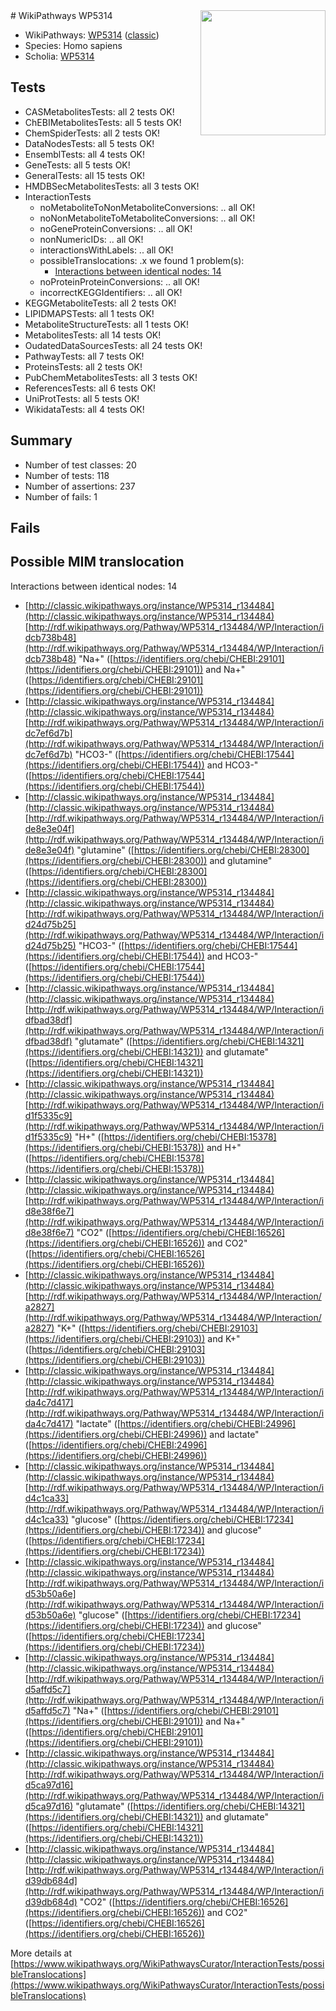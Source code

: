 <img style="float: right; width: 200px" src="https://upload.wikimedia.org/wikipedia/commons/thumb/8/83/Wplogo_with_text_500.png/640px-Wplogo_with_text_500.png" />
# WikiPathways WP5314

* WikiPathways: [WP5314](https://wikipathways.org/pathways/WP5314) ([classic](https://classic.wikipathways.org/instance/WP5314))
* Species: Homo sapiens
* Scholia: [WP5314](https://scholia.toolforge.org/wikipathways/WP5314)
## Tests
* CASMetabolitesTests: all 2 tests OK!
* ChEBIMetabolitesTests: all 5 tests OK!
* ChemSpiderTests: all 2 tests OK!
* DataNodesTests: all 5 tests OK!
* EnsemblTests: all 4 tests OK!
* GeneTests: all 5 tests OK!
* GeneralTests: all 15 tests OK!
* HMDBSecMetabolitesTests: all 3 tests OK!
* InteractionTests
    * noMetaboliteToNonMetaboliteConversions: .. all OK!
    * noNonMetaboliteToMetaboliteConversions: .. all OK!
    * noGeneProteinConversions: .. all OK!
    * nonNumericIDs: .. all OK!
    * interactionsWithLabels: .. all OK!
    * possibleTranslocations: .x we found 1 problem(s):
        * [Interactions between identical nodes: 14](#661ebeee)
    * noProteinProteinConversions: .. all OK!
    * incorrectKEGGIdentifiers: .. all OK!
* KEGGMetaboliteTests: all 2 tests OK!
* LIPIDMAPSTests: all 1 tests OK!
* MetaboliteStructureTests: all 1 tests OK!
* MetabolitesTests: all 14 tests OK!
* OudatedDataSourcesTests: all 24 tests OK!
* PathwayTests: all 7 tests OK!
* ProteinsTests: all 2 tests OK!
* PubChemMetabolitesTests: all 3 tests OK!
* ReferencesTests: all 6 tests OK!
* UniProtTests: all 5 tests OK!
* WikidataTests: all 4 tests OK!


## Summary

* Number of test classes: 20
* Number of tests: 118
* Number of assertions: 237
* Number of fails: 1

## Fails

<a name="661ebeee" />

## Possible MIM translocation

Interactions between identical nodes: 14

* [http://classic.wikipathways.org/instance/WP5314_r134484](http://classic.wikipathways.org/instance/WP5314_r134484) [http://rdf.wikipathways.org/Pathway/WP5314_r134484/WP/Interaction/idcb738b48](http://rdf.wikipathways.org/Pathway/WP5314_r134484/WP/Interaction/idcb738b48) "Na+" ([https://identifiers.org/chebi/CHEBI:29101](https://identifiers.org/chebi/CHEBI:29101)) and 
Na+" ([https://identifiers.org/chebi/CHEBI:29101](https://identifiers.org/chebi/CHEBI:29101))
* [http://classic.wikipathways.org/instance/WP5314_r134484](http://classic.wikipathways.org/instance/WP5314_r134484) [http://rdf.wikipathways.org/Pathway/WP5314_r134484/WP/Interaction/idc7ef6d7b](http://rdf.wikipathways.org/Pathway/WP5314_r134484/WP/Interaction/idc7ef6d7b) "HCO3-" ([https://identifiers.org/chebi/CHEBI:17544](https://identifiers.org/chebi/CHEBI:17544)) and 
HCO3-" ([https://identifiers.org/chebi/CHEBI:17544](https://identifiers.org/chebi/CHEBI:17544))
* [http://classic.wikipathways.org/instance/WP5314_r134484](http://classic.wikipathways.org/instance/WP5314_r134484) [http://rdf.wikipathways.org/Pathway/WP5314_r134484/WP/Interaction/ide8e3e04f](http://rdf.wikipathways.org/Pathway/WP5314_r134484/WP/Interaction/ide8e3e04f) "glutamine" ([https://identifiers.org/chebi/CHEBI:28300](https://identifiers.org/chebi/CHEBI:28300)) and 
glutamine" ([https://identifiers.org/chebi/CHEBI:28300](https://identifiers.org/chebi/CHEBI:28300))
* [http://classic.wikipathways.org/instance/WP5314_r134484](http://classic.wikipathways.org/instance/WP5314_r134484) [http://rdf.wikipathways.org/Pathway/WP5314_r134484/WP/Interaction/id24d75b25](http://rdf.wikipathways.org/Pathway/WP5314_r134484/WP/Interaction/id24d75b25) "HCO3-" ([https://identifiers.org/chebi/CHEBI:17544](https://identifiers.org/chebi/CHEBI:17544)) and 
HCO3-" ([https://identifiers.org/chebi/CHEBI:17544](https://identifiers.org/chebi/CHEBI:17544))
* [http://classic.wikipathways.org/instance/WP5314_r134484](http://classic.wikipathways.org/instance/WP5314_r134484) [http://rdf.wikipathways.org/Pathway/WP5314_r134484/WP/Interaction/idfbad38df](http://rdf.wikipathways.org/Pathway/WP5314_r134484/WP/Interaction/idfbad38df) "glutamate" ([https://identifiers.org/chebi/CHEBI:14321](https://identifiers.org/chebi/CHEBI:14321)) and 
glutamate" ([https://identifiers.org/chebi/CHEBI:14321](https://identifiers.org/chebi/CHEBI:14321))
* [http://classic.wikipathways.org/instance/WP5314_r134484](http://classic.wikipathways.org/instance/WP5314_r134484) [http://rdf.wikipathways.org/Pathway/WP5314_r134484/WP/Interaction/id1f5335c9](http://rdf.wikipathways.org/Pathway/WP5314_r134484/WP/Interaction/id1f5335c9) "H+" ([https://identifiers.org/chebi/CHEBI:15378](https://identifiers.org/chebi/CHEBI:15378)) and 
H+" ([https://identifiers.org/chebi/CHEBI:15378](https://identifiers.org/chebi/CHEBI:15378))
* [http://classic.wikipathways.org/instance/WP5314_r134484](http://classic.wikipathways.org/instance/WP5314_r134484) [http://rdf.wikipathways.org/Pathway/WP5314_r134484/WP/Interaction/id8e38f6e7](http://rdf.wikipathways.org/Pathway/WP5314_r134484/WP/Interaction/id8e38f6e7) "CO2" ([https://identifiers.org/chebi/CHEBI:16526](https://identifiers.org/chebi/CHEBI:16526)) and 
CO2" ([https://identifiers.org/chebi/CHEBI:16526](https://identifiers.org/chebi/CHEBI:16526))
* [http://classic.wikipathways.org/instance/WP5314_r134484](http://classic.wikipathways.org/instance/WP5314_r134484) [http://rdf.wikipathways.org/Pathway/WP5314_r134484/WP/Interaction/a2827](http://rdf.wikipathways.org/Pathway/WP5314_r134484/WP/Interaction/a2827) "K+" ([https://identifiers.org/chebi/CHEBI:29103](https://identifiers.org/chebi/CHEBI:29103)) and 
K+" ([https://identifiers.org/chebi/CHEBI:29103](https://identifiers.org/chebi/CHEBI:29103))
* [http://classic.wikipathways.org/instance/WP5314_r134484](http://classic.wikipathways.org/instance/WP5314_r134484) [http://rdf.wikipathways.org/Pathway/WP5314_r134484/WP/Interaction/ida4c7d417](http://rdf.wikipathways.org/Pathway/WP5314_r134484/WP/Interaction/ida4c7d417) "lactate" ([https://identifiers.org/chebi/CHEBI:24996](https://identifiers.org/chebi/CHEBI:24996)) and 
lactate" ([https://identifiers.org/chebi/CHEBI:24996](https://identifiers.org/chebi/CHEBI:24996))
* [http://classic.wikipathways.org/instance/WP5314_r134484](http://classic.wikipathways.org/instance/WP5314_r134484) [http://rdf.wikipathways.org/Pathway/WP5314_r134484/WP/Interaction/id4c1ca33](http://rdf.wikipathways.org/Pathway/WP5314_r134484/WP/Interaction/id4c1ca33) "glucose" ([https://identifiers.org/chebi/CHEBI:17234](https://identifiers.org/chebi/CHEBI:17234)) and 
glucose" ([https://identifiers.org/chebi/CHEBI:17234](https://identifiers.org/chebi/CHEBI:17234))
* [http://classic.wikipathways.org/instance/WP5314_r134484](http://classic.wikipathways.org/instance/WP5314_r134484) [http://rdf.wikipathways.org/Pathway/WP5314_r134484/WP/Interaction/id53b50a6e](http://rdf.wikipathways.org/Pathway/WP5314_r134484/WP/Interaction/id53b50a6e) "glucose" ([https://identifiers.org/chebi/CHEBI:17234](https://identifiers.org/chebi/CHEBI:17234)) and 
glucose" ([https://identifiers.org/chebi/CHEBI:17234](https://identifiers.org/chebi/CHEBI:17234))
* [http://classic.wikipathways.org/instance/WP5314_r134484](http://classic.wikipathways.org/instance/WP5314_r134484) [http://rdf.wikipathways.org/Pathway/WP5314_r134484/WP/Interaction/id5affd5c7](http://rdf.wikipathways.org/Pathway/WP5314_r134484/WP/Interaction/id5affd5c7) "Na+" ([https://identifiers.org/chebi/CHEBI:29101](https://identifiers.org/chebi/CHEBI:29101)) and 
Na+" ([https://identifiers.org/chebi/CHEBI:29101](https://identifiers.org/chebi/CHEBI:29101))
* [http://classic.wikipathways.org/instance/WP5314_r134484](http://classic.wikipathways.org/instance/WP5314_r134484) [http://rdf.wikipathways.org/Pathway/WP5314_r134484/WP/Interaction/id5ca97d16](http://rdf.wikipathways.org/Pathway/WP5314_r134484/WP/Interaction/id5ca97d16) "glutamate" ([https://identifiers.org/chebi/CHEBI:14321](https://identifiers.org/chebi/CHEBI:14321)) and 
glutamate" ([https://identifiers.org/chebi/CHEBI:14321](https://identifiers.org/chebi/CHEBI:14321))
* [http://classic.wikipathways.org/instance/WP5314_r134484](http://classic.wikipathways.org/instance/WP5314_r134484) [http://rdf.wikipathways.org/Pathway/WP5314_r134484/WP/Interaction/id39db684d](http://rdf.wikipathways.org/Pathway/WP5314_r134484/WP/Interaction/id39db684d) "CO2" ([https://identifiers.org/chebi/CHEBI:16526](https://identifiers.org/chebi/CHEBI:16526)) and 
CO2" ([https://identifiers.org/chebi/CHEBI:16526](https://identifiers.org/chebi/CHEBI:16526))


More details at [https://www.wikipathways.org/WikiPathwaysCurator/InteractionTests/possibleTranslocations](https://www.wikipathways.org/WikiPathwaysCurator/InteractionTests/possibleTranslocations)

